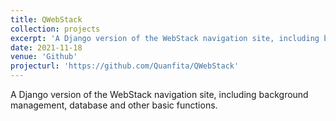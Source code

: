 ```yaml
---
title: QWebStack
collection: projects
excerpt: 'A Django version of the WebStack navigation site, including background management, database and other basic functions.'
date: 2021-11-18
venue: 'Github'
projecturl: 'https://github.com/Quanfita/QWebStack'
---
```


A Django version of the WebStack navigation site, including background management, database and other basic functions.